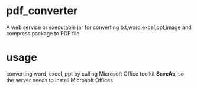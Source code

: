 # pdf_converter
A web service or executable jar for converting txt,word,excel,ppt,image and compress package to PDF file

# usage
converting word, excel, ppt by calling Microsoft Office toolkit **SaveAs**, so the server needs to install Microsoft Offices

